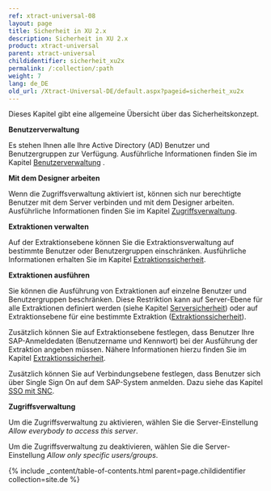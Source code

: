 ```yaml
---
ref: xtract-universal-08
layout: page
title: Sicherheit in XU 2.x
description: Sicherheit in XU 2.x
product: xtract-universal
parent: xtract-universal
childidentifier: sicherheit_xu2x
permalink: /:collection/:path
weight: 7
lang: de_DE
old_url: /Xtract-Universal-DE/default.aspx?pageid=sicherheit_xu2x
---
```


Dieses Kapitel gibt eine allgemeine Übersicht über das Sicherheitskonzept.

**Benutzerverwaltung**

Es stehen Ihnen alle Ihre Active Directory (AD) Benutzer und Benutzergruppen zur Verfügung. Ausführliche Informationen finden Sie im Kapitel [Benutzerverwaltung](./sicherheit_xu2x/benutzerverwaltung) .

**Mit dem Designer arbeiten**

Wenn die Zugriffsverwaltung aktiviert ist, können sich nur berechtigte Benutzer mit dem Server verbinden und mit dem Designer arbeiten. Ausführliche Informationen finden Sie im Kapitel [Zugriffsverwaltung](./sicherheit_xu2x/zugriffsverwaltung).

**Extraktionen verwalten**

Auf der Extraktionsebene können Sie die Extraktionsverwaltung auf bestimmte Benutzer oder Benutzergruppen einschränken. Ausführliche Informationen erhalten Sie im Kapitel [Extraktionssicherheit](./sicherheit_xu2x/extraktionssicherheit).

**Extraktionen ausführen**

Sie können die Ausführung von Extraktionen auf einzelne Benutzer und Benutzergruppen beschränken. Diese Restriktion kann auf Server-Ebene für alle Extraktionen definiert werden (siehe Kapitel [Serversicherheit](./sicherheit_xu2x/serversicherheit)) oder auf Extraktionsebene für eine bestimmte Extraktion ([Extraktionssicherheit](./sicherheit_xu2x/extraktionssicherheit)).

Zusätzlich können Sie auf Extraktionsebene festlegen, dass Benutzer Ihre SAP-Anmeldedaten (Benutzername und Kennwort) bei der Ausführung der Extraktion angeben müssen. Nähere Informationen hierzu finden Sie im Kapitel [Extraktionssicherheit](./sicherheit_xu2x/extraktionssicherheit).

Zusätzlich können Sie auf Verbindungsebene festlegen, dass Benutzer sich über Single Sign On auf dem SAP-System anmelden. Dazu siehe das Kapitel [SSO mit SNC](./fortgeschrittene-techniken/sso-und-snc).

**Zugriffsverwaltung**

Um die Zugriffsverwaltung zu aktivieren, wählen Sie die Server-Einstellung *Allow everybody to access this server*.

Um die Zugriffsverwaltung zu deaktivieren, wählen Sie die Server-Einstellung *Allow only specific users/groups*.

{% include _content/table-of-contents.html parent=page.childidentifier collection=site.de %}
